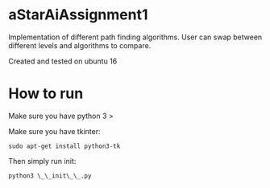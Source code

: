 # aStarAiAssignment1
Implementation of different path finding algorithms. 
User can swap between different levels and algorithms to compare.

Created and tested on ubuntu 16

# How to run
Make sure you have python 3 >

Make sure you have tkinter:

```
sudo apt-get install python3-tk 
```

Then simply run init:

```
python3 \_\_init\_\_.py
```
